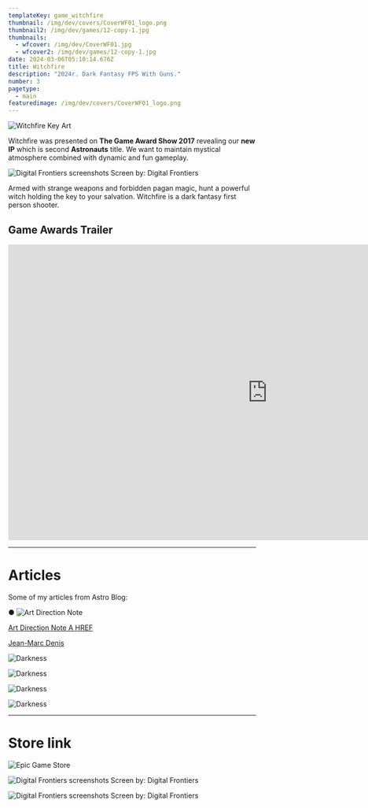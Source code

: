 ```yaml
---
templateKey: game_witchfire
thumbnail: /img/dev/covers/CoverWF01_logo.png
thumbnail2: /img/dev/games/12-copy-1.jpg
thumbnails:
  - wfcover: /img/dev/CoverWF01.jpg
  - wfcover2: /img/dev/games/12-copy-1.jpg
date: 2024-03-06T05:10:14.676Z
title: Witchfire
description: "2024r. Dark Fantasy FPS With Guns."
number: 3
pagetype:
  - main
featuredimage: /img/dev/covers/CoverWF01_logo.png
---
```


![Witchfire Key Art](/img/dev/CoverWF01.jpg)

Witchfire was presented on **The Game Award Show 2017** revealing our **new IP**  which is second **Astronauts** title. We want to maintain mystical atmosphere combined with dynamic and fun gameplay. 


![Digital Frontiers screenshots](/img/dev/games/12-copy-1.jpg)
Screen by: Digital Frontiers


Armed with strange weapons and forbidden pagan magic, hunt a powerful witch holding the key to your salvation. Witchfire is a dark fantasy first person shooter.

## Game Awards Trailer 


<iframe width="1053" height="601" src="https://www.youtube.com/embed/-zqjNkdXT94" title="Witchfire Teaser" frameborder="0" allow="accelerometer; autoplay; clipboard-write; encrypted-media; gyroscope; picture-in-picture; web-share" allowfullscreen></iframe>



---

# Articles

Some of my articles from Astro Blog: 


● ![Art Direction Note](https://www.theastronauts.com/2019/03/art-direction-wallpapers/)

<a href="https://www.theastronauts.com/2019/03/art-direction-wallpapers/">Art Direction Note A HREF</a>


 [Jean-Marc Denis](http://jmd.im/black)



<div class="thumbnail">

![Darkness](/img/dev/games/12-copy-1.jpg)

</div>

<div class="kg-card kg-image-card kg-width-full">

![Darkness](/img/dev/games/12-copy-1.jpg)

</div>

<div class="kg-width">

![Darkness](/img/dev/games/12-copy-1.jpg)

</div>


<div class="kg-width-wide">

![Darkness](/img/dev/games/12-copy-1.jpg)

</div>


----



# Store link 

![Epic Game Store](https://store.epicgames.com/en-US/p/witchfire-db273e)


![Digital Frontiers screenshots](/img/dev/games/51-copy.jpg)
Screen by: Digital Frontiers

![Digital Frontiers screenshots](/img/dev/games/digital-frontiers-16.jpg)
Screen by: Digital Frontiers
